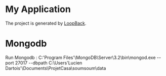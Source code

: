 # My Application

The project is generated by [LoopBack](http://loopback.io).

# Mongodb

Run Mongodb : C:\'Program Files'\MongoDB\Server\3.2\bin\mongod.exe --port 27017 --dbpath C:\Users\'Lucien Dartois'\Documents\ProjetCasa\soumsoum\data